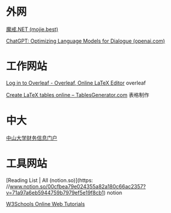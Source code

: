 # 外网

[魔戒.NET (mojie.best)](https://mojie.best/#/dashboard)

[ChatGPT: Optimizing Language Models for Dialogue (openai.com)](https://openai.com/blog/chatgpt/)



# 工作网站

[Log in to Overleaf - Overleaf, Online LaTeX Editor](https://www.overleaf.com/login) overleaf

[Create LaTeX tables online – TablesGenerator.com](https://tablesgenerator.com/#) 表格制作



# 中大

[中山大学财务信息门户](http://finance.sysu.edu.cn:8800/#/home/index)



# 工具网站

[Reading List | All (notion.so)](https: //www.notion.so/00cfbea79e024355a82a180c66ac2357?v=71a97a6eb5944759b7979ef5e19f8cb1) notion

[W3Schools Online Web Tutorials](https://www.w3schools.com/default.asp#gsc.tab=0&gsc.q=Pytorch)




